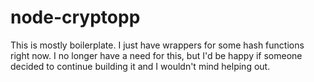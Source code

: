 node-cryptopp
=============

This is mostly boilerplate. I just have wrappers for some hash functions right now. I no longer have a need for this, but I'd be happy if someone decided to continue building it and I wouldn't mind helping out.
